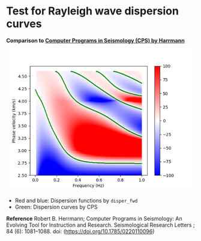 # Test for Rayleigh wave dispersion curves
__Comparison to [Computer Programs in Seismology (CPS) by Harrmann](http://www.eas.slu.edu/eqc/eqccps.html)__




![Compalison](./rayleigh_test.png)
* Red and blue: Dispersion functions by `disper_fwd`
* Green: Dispersion curves by CPS


__Reference__
Robert B. Herrmann; Computer Programs in Seismology: An Evolving Tool for Instruction and Research. Seismological Research Letters ; 84 (6): 1081–1088. doi: (https://doi.org/10.1785/0220110096)
